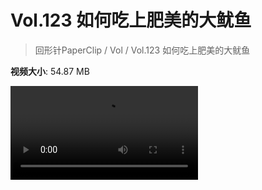 # Vol.123 如何吃上肥美的大鱿鱼

> 回形针PaperClip / Vol / Vol.123 如何吃上肥美的大鱿鱼

**视频大小**: 54.87 MB

<div class="video"><video src="https://file.hsyhx.top/archive/PaperClip/Vol/123.mp4" controls preload>🤔 您的浏览器不支持 video 标签</video></div>